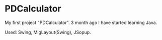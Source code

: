 # PDCalculator
My first project "PDCalculator".
3 month ago I have started learning Java.

Used: Swing, MigLayout(Swing), JSopup.
